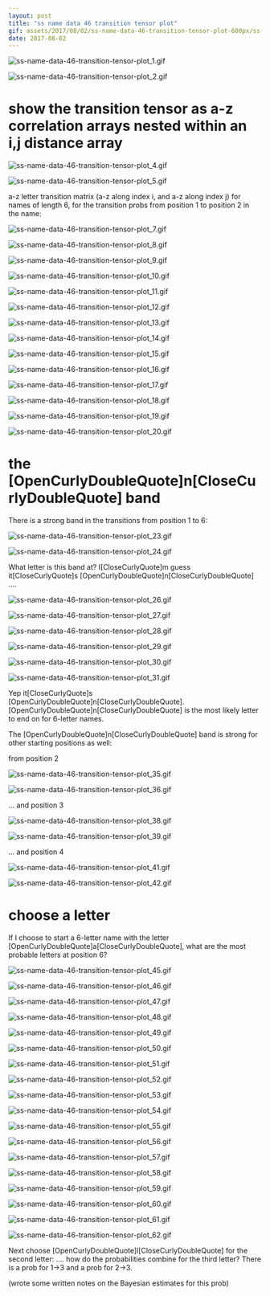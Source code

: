 ```yaml
---
layout: post
title: "ss name data 46 transition tensor plot"
gif: assets/2017/08/02/ss-name-data-46-transition-tensor-plot-600px/ss-name-data-46-transition-tensor-plot_24.gif
date: 2017-08-02
---
```


![ss-name-data-46-transition-tensor-plot_1.gif](../../../assets/2017/08/02/ss-name-data-46-transition-tensor-plot-600px/ss-name-data-46-transition-tensor-plot_1.gif)

![ss-name-data-46-transition-tensor-plot_2.gif](../../../assets/2017/08/02/ss-name-data-46-transition-tensor-plot-600px/ss-name-data-46-transition-tensor-plot_2.gif)

# show the transition tensor as a-z correlation arrays nested within an i,j distance array

![ss-name-data-46-transition-tensor-plot_4.gif](../../../assets/2017/08/02/ss-name-data-46-transition-tensor-plot-600px/ss-name-data-46-transition-tensor-plot_4.gif)

![ss-name-data-46-transition-tensor-plot_5.gif](../../../assets/2017/08/02/ss-name-data-46-transition-tensor-plot-600px/ss-name-data-46-transition-tensor-plot_5.gif)

a-z letter transition matrix (a-z along index i, and a-z along index j) for names of length 6, for the transition probs from position 1 to position 2 in the name:

![ss-name-data-46-transition-tensor-plot_7.gif](../../../assets/2017/08/02/ss-name-data-46-transition-tensor-plot-600px/ss-name-data-46-transition-tensor-plot_7.gif)

![ss-name-data-46-transition-tensor-plot_8.gif](../../../assets/2017/08/02/ss-name-data-46-transition-tensor-plot-600px/ss-name-data-46-transition-tensor-plot_8.gif)

![ss-name-data-46-transition-tensor-plot_9.gif](../../../assets/2017/08/02/ss-name-data-46-transition-tensor-plot-600px/ss-name-data-46-transition-tensor-plot_9.gif)

![ss-name-data-46-transition-tensor-plot_10.gif](../../../assets/2017/08/02/ss-name-data-46-transition-tensor-plot-600px/ss-name-data-46-transition-tensor-plot_10.gif)

![ss-name-data-46-transition-tensor-plot_11.gif](../../../assets/2017/08/02/ss-name-data-46-transition-tensor-plot-600px/ss-name-data-46-transition-tensor-plot_11.gif)

![ss-name-data-46-transition-tensor-plot_12.gif](../../../assets/2017/08/02/ss-name-data-46-transition-tensor-plot-600px/ss-name-data-46-transition-tensor-plot_12.gif)

![ss-name-data-46-transition-tensor-plot_13.gif](../../../assets/2017/08/02/ss-name-data-46-transition-tensor-plot-600px/ss-name-data-46-transition-tensor-plot_13.gif)

![ss-name-data-46-transition-tensor-plot_14.gif](../../../assets/2017/08/02/ss-name-data-46-transition-tensor-plot-600px/ss-name-data-46-transition-tensor-plot_14.gif)

![ss-name-data-46-transition-tensor-plot_15.gif](../../../assets/2017/08/02/ss-name-data-46-transition-tensor-plot-600px/ss-name-data-46-transition-tensor-plot_15.gif)

![ss-name-data-46-transition-tensor-plot_16.gif](../../../assets/2017/08/02/ss-name-data-46-transition-tensor-plot-600px/ss-name-data-46-transition-tensor-plot_16.gif)

![ss-name-data-46-transition-tensor-plot_17.gif](../../../assets/2017/08/02/ss-name-data-46-transition-tensor-plot-600px/ss-name-data-46-transition-tensor-plot_17.gif)

![ss-name-data-46-transition-tensor-plot_18.gif](../../../assets/2017/08/02/ss-name-data-46-transition-tensor-plot-600px/ss-name-data-46-transition-tensor-plot_18.gif)

![ss-name-data-46-transition-tensor-plot_19.gif](../../../assets/2017/08/02/ss-name-data-46-transition-tensor-plot-600px/ss-name-data-46-transition-tensor-plot_19.gif)

![ss-name-data-46-transition-tensor-plot_20.gif](../../../assets/2017/08/02/ss-name-data-46-transition-tensor-plot-600px/ss-name-data-46-transition-tensor-plot_20.gif)

# the \[OpenCurlyDoubleQuote]n\[CloseCurlyDoubleQuote] band

There is a strong band in the transitions from position 1 to 6:

![ss-name-data-46-transition-tensor-plot_23.gif](../../../assets/2017/08/02/ss-name-data-46-transition-tensor-plot-600px/ss-name-data-46-transition-tensor-plot_23.gif)

![ss-name-data-46-transition-tensor-plot_24.gif](../../../assets/2017/08/02/ss-name-data-46-transition-tensor-plot-600px/ss-name-data-46-transition-tensor-plot_24.gif)

What letter is this band at? I\[CloseCurlyQuote]m guess it\[CloseCurlyQuote]s \[OpenCurlyDoubleQuote]n\[CloseCurlyDoubleQuote] ....

![ss-name-data-46-transition-tensor-plot_26.gif](../../../assets/2017/08/02/ss-name-data-46-transition-tensor-plot-600px/ss-name-data-46-transition-tensor-plot_26.gif)

![ss-name-data-46-transition-tensor-plot_27.gif](../../../assets/2017/08/02/ss-name-data-46-transition-tensor-plot-600px/ss-name-data-46-transition-tensor-plot_27.gif)

![ss-name-data-46-transition-tensor-plot_28.gif](../../../assets/2017/08/02/ss-name-data-46-transition-tensor-plot-600px/ss-name-data-46-transition-tensor-plot_28.gif)

![ss-name-data-46-transition-tensor-plot_29.gif](../../../assets/2017/08/02/ss-name-data-46-transition-tensor-plot-600px/ss-name-data-46-transition-tensor-plot_29.gif)

![ss-name-data-46-transition-tensor-plot_30.gif](../../../assets/2017/08/02/ss-name-data-46-transition-tensor-plot-600px/ss-name-data-46-transition-tensor-plot_30.gif)

![ss-name-data-46-transition-tensor-plot_31.gif](../../../assets/2017/08/02/ss-name-data-46-transition-tensor-plot-600px/ss-name-data-46-transition-tensor-plot_31.gif)

Yep it\[CloseCurlyQuote]s \[OpenCurlyDoubleQuote]n\[CloseCurlyDoubleQuote]. \[OpenCurlyDoubleQuote]n\[CloseCurlyDoubleQuote] is the most likely letter to end on for 6-letter names.

The \[OpenCurlyDoubleQuote]n\[CloseCurlyDoubleQuote] band is strong for other starting positions as well:

from position 2

![ss-name-data-46-transition-tensor-plot_35.gif](../../../assets/2017/08/02/ss-name-data-46-transition-tensor-plot-600px/ss-name-data-46-transition-tensor-plot_35.gif)

![ss-name-data-46-transition-tensor-plot_36.gif](../../../assets/2017/08/02/ss-name-data-46-transition-tensor-plot-600px/ss-name-data-46-transition-tensor-plot_36.gif)

... and position 3

![ss-name-data-46-transition-tensor-plot_38.gif](../../../assets/2017/08/02/ss-name-data-46-transition-tensor-plot-600px/ss-name-data-46-transition-tensor-plot_38.gif)

![ss-name-data-46-transition-tensor-plot_39.gif](../../../assets/2017/08/02/ss-name-data-46-transition-tensor-plot-600px/ss-name-data-46-transition-tensor-plot_39.gif)

... and position 4

![ss-name-data-46-transition-tensor-plot_41.gif](../../../assets/2017/08/02/ss-name-data-46-transition-tensor-plot-600px/ss-name-data-46-transition-tensor-plot_41.gif)

![ss-name-data-46-transition-tensor-plot_42.gif](../../../assets/2017/08/02/ss-name-data-46-transition-tensor-plot-600px/ss-name-data-46-transition-tensor-plot_42.gif)

# choose a letter

If I choose to start a 6-letter name with the letter \[OpenCurlyDoubleQuote]a\[CloseCurlyDoubleQuote], what are the most probable letters at position 6?

![ss-name-data-46-transition-tensor-plot_45.gif](../../../assets/2017/08/02/ss-name-data-46-transition-tensor-plot-600px/ss-name-data-46-transition-tensor-plot_45.gif)

![ss-name-data-46-transition-tensor-plot_46.gif](../../../assets/2017/08/02/ss-name-data-46-transition-tensor-plot-600px/ss-name-data-46-transition-tensor-plot_46.gif)

![ss-name-data-46-transition-tensor-plot_47.gif](../../../assets/2017/08/02/ss-name-data-46-transition-tensor-plot-600px/ss-name-data-46-transition-tensor-plot_47.gif)

![ss-name-data-46-transition-tensor-plot_48.gif](../../../assets/2017/08/02/ss-name-data-46-transition-tensor-plot-600px/ss-name-data-46-transition-tensor-plot_48.gif)

![ss-name-data-46-transition-tensor-plot_49.gif](../../../assets/2017/08/02/ss-name-data-46-transition-tensor-plot-600px/ss-name-data-46-transition-tensor-plot_49.gif)

![ss-name-data-46-transition-tensor-plot_50.gif](../../../assets/2017/08/02/ss-name-data-46-transition-tensor-plot-600px/ss-name-data-46-transition-tensor-plot_50.gif)

![ss-name-data-46-transition-tensor-plot_51.gif](../../../assets/2017/08/02/ss-name-data-46-transition-tensor-plot-600px/ss-name-data-46-transition-tensor-plot_51.gif)

![ss-name-data-46-transition-tensor-plot_52.gif](../../../assets/2017/08/02/ss-name-data-46-transition-tensor-plot-600px/ss-name-data-46-transition-tensor-plot_52.gif)

![ss-name-data-46-transition-tensor-plot_53.gif](../../../assets/2017/08/02/ss-name-data-46-transition-tensor-plot-600px/ss-name-data-46-transition-tensor-plot_53.gif)

![ss-name-data-46-transition-tensor-plot_54.gif](../../../assets/2017/08/02/ss-name-data-46-transition-tensor-plot-600px/ss-name-data-46-transition-tensor-plot_54.gif)

![ss-name-data-46-transition-tensor-plot_55.gif](../../../assets/2017/08/02/ss-name-data-46-transition-tensor-plot-600px/ss-name-data-46-transition-tensor-plot_55.gif)

![ss-name-data-46-transition-tensor-plot_56.gif](../../../assets/2017/08/02/ss-name-data-46-transition-tensor-plot-600px/ss-name-data-46-transition-tensor-plot_56.gif)

![ss-name-data-46-transition-tensor-plot_57.gif](../../../assets/2017/08/02/ss-name-data-46-transition-tensor-plot-600px/ss-name-data-46-transition-tensor-plot_57.gif)

![ss-name-data-46-transition-tensor-plot_58.gif](../../../assets/2017/08/02/ss-name-data-46-transition-tensor-plot-600px/ss-name-data-46-transition-tensor-plot_58.gif)

![ss-name-data-46-transition-tensor-plot_59.gif](../../../assets/2017/08/02/ss-name-data-46-transition-tensor-plot-600px/ss-name-data-46-transition-tensor-plot_59.gif)

![ss-name-data-46-transition-tensor-plot_60.gif](../../../assets/2017/08/02/ss-name-data-46-transition-tensor-plot-600px/ss-name-data-46-transition-tensor-plot_60.gif)

![ss-name-data-46-transition-tensor-plot_61.gif](../../../assets/2017/08/02/ss-name-data-46-transition-tensor-plot-600px/ss-name-data-46-transition-tensor-plot_61.gif)

![ss-name-data-46-transition-tensor-plot_62.gif](../../../assets/2017/08/02/ss-name-data-46-transition-tensor-plot-600px/ss-name-data-46-transition-tensor-plot_62.gif)

Next choose \[OpenCurlyDoubleQuote]l\[CloseCurlyDoubleQuote] for the second letter: .... how do the probabilities combine for the third letter? There is a prob for 1->3 and a prob for 2->3.

(wrote some written notes on the Bayesian estimates for this prob)

